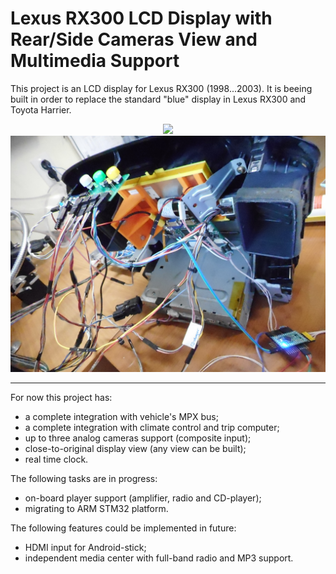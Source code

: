 # Lexus RX300 LCD Display with Rear/Side Cameras View and Multimedia Support #

This project is an LCD display for Lexus RX300 (1998...2003). It is beeing built in order to replace the standard "blue" display in Lexus RX300 and Toyota Harrier.

<div align="center"> <img src="images/DSCN0007.JPG" width="600" /> </div>
<div align="center"> <img src="images/DSCN0285.JPG" width="600" /> </div>

----

For now this project has:

+ a complete integration with vehicle's MPX bus;
+ a complete integration with climate control and trip computer;
+ up to three analog cameras support (composite input);
+ close-to-original display view (any view can be built);
+ real time clock.


The following tasks are in progress:

* on-board player support (amplifier, radio and CD-player);
* migrating to ARM STM32 platform.


The following features could be implemented in future:

* HDMI input for Android-stick;
* independent media center with full-band radio and MP3 support.


